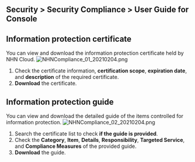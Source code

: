 ## Security > Security Compliance > User Guide for Console

## Information protection certificate

You can view and download the information protection certificate held by NHN Cloud.
![NHNCompliance_01_20210204.png](https://static.toastoven.net/prod_serversecuritycheck/NHNCompliance_01_20210525.png)
1. Check the certificate information, **certification scope**, **expiration date**, and **description** of the required certificate.
2. **Download**  the certificate.


## Information protection guide

You can view and download the detailed guide of the items controlled for information protection.
![NHNCompliance_02_20210204.png](https://static.toastoven.net/prod_serversecuritycheck/NHNCompliance_02_20210525.png)
1. Search the certificate list to check **if the guide is provided**.
2. Check the **Category**, **Item**, **Details**, **Responsibility**, **Targeted Service**, and **Compliance Measures** of the provided guide.
3. **Download**  the guide.

